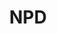 ---
title: NPD
titleTemplate: Início
description: Pagina inicial do blog NPD.DEV
head:
  - - meta
    - name: keywords
      content: blog npd dev tech inicio
layout: home
hero:
  name: NPD
  text: Núcleo de Pesquisa e Desenvolvimento
  tagline: Compartilhando informações, experiências e aprendizados na área de tecnologia.
  actions:
    - theme: alt
      text: Telegram
      link: https://t.me/jeudi
    - theme: alt
      text: GitHub
      link: https://github.com/jprando/npd.dev/
    - theme: brand
      text: Documentação do Vitepress
      link: https://vitepress.vuejs.org/guide/what-is-vitepress
features:
  - icon: ⚡️
    title: Simples, rápido e fácil
    details: O que para você pode ser fácil, para outras pessoas pode ser difícil, vamos centralizar os hack que encontrar-mos na rede.
  - icon: 🤝
    title: Compartilhe a sua expêriencia
    details: Nesses novos tempos, é imperativo encontrar o que nos levará a um outro patamar!
  - icon: 🛠️
    title: Dicas, novidades, ferramentas e serviços
    details: Você tem uma ferramenta ou framework que você gosta e acompanha? utilize este espaço e compartilhe.
---